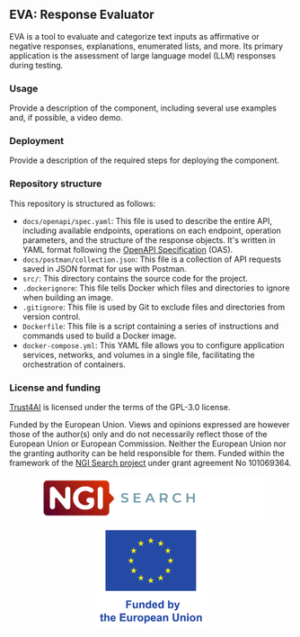 ## EVA: Response Evaluator

EVA is a tool to evaluate and categorize text inputs as affirmative or negative responses, explanations, enumerated lists, and more. Its primary application is the assessment of large language model (LLM) responses during testing.

### Usage

Provide a description of the component, including several use examples and, if possible, a video demo.

### Deployment

Provide a description of the required steps for deploying the component.

### Repository structure

This repository is structured as follows:

- `docs/openapi/spec.yaml`: This file is used to describe the entire API, including available endpoints, operations on each endpoint, operation parameters, and the structure of the response objects. It's written in YAML format following the [OpenAPI Specification](https://spec.openapis.org/oas/latest.html) (OAS).
- `docs/postman/collection.json`: This file is a collection of API requests saved in JSON format for use with Postman.
-  `src/`: This directory contains the source code for the project.
-  `.dockerignore`: This file tells Docker which files and directories to ignore when building an image.
-  `.gitignore`: This file is used by Git to exclude files and directories from version control.
-  `Dockerfile`: This file is a script containing a series of instructions and commands used to build a Docker image.
-  `docker-compose.yml`: This YAML file allows you to configure application services, networks, and volumes in a single file, facilitating the orchestration of containers.

### License and funding

[Trust4AI](https://trust4ai.github.io/trust4ai/) is licensed under the terms of the GPL-3.0 license.

Funded by the European Union. Views and opinions expressed are however those of the author(s) only and do not necessarily reflect those of the European Union or European Commission. Neither the European Union nor the granting authority can be held responsible for them. Funded within the framework of the [NGI Search project](https://www.ngisearch.eu/) under grant agreement No 101069364.

<p align="center">
<img src="https://github.com/Trust4AI/trust4ai/blob/main/funding_logos/NGI_Search-rgb_Plan-de-travail-1-2048x410.png" width="400">
<img src="https://github.com/Trust4AI/trust4ai/blob/main/funding_logos/EU_funding_logo.png" width="200">
</p>
